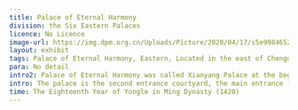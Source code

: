```yaml
---
title: Palace of Eternal Harmony
division: the Six Eastern Palaces
licence: No Licence 
image-url: https://img.dpm.org.cn/Uploads/Picture/2020/04/17/s5e99846521e48.jpg
layout: exhibit
tags: Palace of Eternal Harmony, Eastern, Located in the east of Chengqian Palace and south of Jingyang Palace
para: No detail
intro2: Palace of Eternal Harmony was called Xianyang Palace at the beginning of the Ming Dynasty. In the 14th year of Jiajing in Ming Dynasty (1535), it was renamed Palace of Eternal Harmony In the fifth year of Longqing (1571), the front hall of Palace of Eternal Harmony was changed to Xinglong Palace and the back hall. Said the sacred palace, the residence of the crown prince, later called Palace of Eternal Harmony.  In the late Qing Dynasty, a hanging flower gate and a verandah were added to the palace gates.
intro: The palace is the second entrance courtyard, the main entrance faces south, the famous Eternal Harmony Gate, and the front courtyard is the Palace of Eternal Harmony. The front courtyard is 5 rooms wide, with yellow glazed tiled roofs, front corridors, and 5 beasts placed on the eaves ridges. The front corridor is open, the door opens in the Ming room, the yellow glazed tile hard mountain-like roof, and the Su style paintings are decorated under the eaves. There are 5 main halls in the backyard, with the doors open in the Ming Dynasty, the yellow glazed tile hard mountain-like roof, decorated with Su style paintings under the eaves, and there are penthouses on both sides. There are 3 matching halls in the east and west, all of which are open in the Ming Dynasty, with yellow glazed tiles and hard mountain-like roofs. There is a well pavilion in the southwest corner of the courtyard.
time: The Eighteenth Year of Yongle in Ming Dynasty (1420)
---
```


